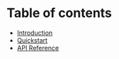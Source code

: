 # Table of contents

* [Introduction](../README.md)
* [Quickstart](td-ameritrade-api.md)
* [API Reference](api-reference.md)


